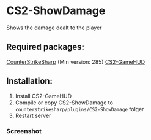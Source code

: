 # CS2-ShowDamage
Shows the damage dealt to the player

## Required packages:
[CounterStrikeSharp](https://github.com/roflmuffin/CounterStrikeSharp/) (Min version: 285)
[CS2-GameHUD](https://github.com/darkerz7/CS2-GameHUD/)

## Installation:
1. Install CS2-GameHUD
2. Compile or copy CS2-ShowDamage to `counterstrikesharp/plugins/CS2-ShowDamage` folger
3. Restart server

### Screenshot